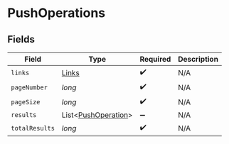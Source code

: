 # PushOperations


## Fields

| Field                                                       | Type                                                        | Required                                                    | Description                                                 |
| ----------------------------------------------------------- | ----------------------------------------------------------- | ----------------------------------------------------------- | ----------------------------------------------------------- |
| `links`                                                     | [Links](../../models/shared/Links.md)                       | :heavy_check_mark:                                          | N/A                                                         |
| `pageNumber`                                                | *long*                                                      | :heavy_check_mark:                                          | N/A                                                         |
| `pageSize`                                                  | *long*                                                      | :heavy_check_mark:                                          | N/A                                                         |
| `results`                                                   | List<[PushOperation](../../models/shared/PushOperation.md)> | :heavy_minus_sign:                                          | N/A                                                         |
| `totalResults`                                              | *long*                                                      | :heavy_check_mark:                                          | N/A                                                         |